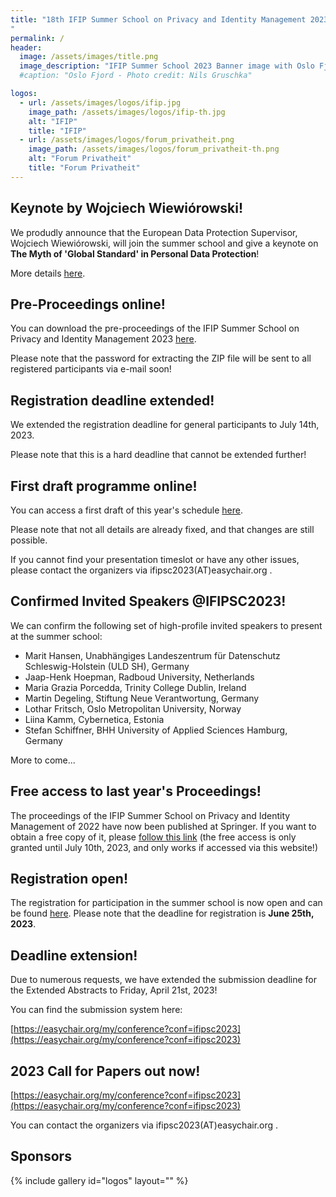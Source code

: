 ```yaml
---
title: "18th IFIP Summer School on Privacy and Identity Management 2023 - Sharing (in) a Digital World
"
permalink: /
header:
  image: /assets/images/title.png
  image_description: "IFIP Summer School 2023 Banner image with Oslo Fjord motive"
  #caption: "Oslo Fjord - Photo credit: Nils Gruschka"

logos:
  - url: /assets/images/logos/ifip.jpg
    image_path: /assets/images/logos/ifip-th.jpg
    alt: "IFIP"
    title: "IFIP"
  - url: /assets/images/logos/forum_privatheit.png
    image_path: /assets/images/logos/forum_privatheit-th.png
    alt: "Forum Privatheit"
    title: "Forum Privatheit"
---
```


## Keynote by Wojciech Wiewiórowski!

We produdly announce that the European Data Protection Supervisor, Wojciech Wiewiórowski, will join the summer school and give a keynote on **The Myth of 'Global Standard' in Personal Data Protection**!

More details [here](/keynotes/#wojciech-wiewiórowski).

## Pre-Proceedings online!

You can download the pre-proceedings of the IFIP Summer School on Privacy and Identity Management 2023 [here](/preproceedings).

Please note that the password for extracting the ZIP file will be sent to all registered participants via e-mail soon!

## Registration deadline extended!

We extended the registration deadline for general participants to July 14th, 2023.

Please note that this is a hard deadline that cannot be extended further!

## First draft programme online!

You can access a first draft of this year's schedule [here](/programme).

Please note that not all details are already fixed, and that changes are still possible.

If you cannot find your presentation timeslot or have any other issues, please contact the organizers via ifipsc2023(AT)easychair.org .

## Confirmed Invited Speakers @IFIPSC2023!

We can confirm the following set of high-profile invited speakers to present at the summer school:

- Marit Hansen, Unabhängiges Landeszentrum für Datenschutz Schleswig-Holstein (ULD SH), Germany
- Jaap-Henk Hoepman, Radboud University, Netherlands
- Maria Grazia Porcedda, Trinity College Dublin, Ireland
- Martin Degeling, Stiftung Neue Verantwortung, Germany
- Lothar Fritsch, Oslo Metropolitan University, Norway
- Liina Kamm, Cybernetica, Estonia
- Stefan Schiffner, BHH University of Applied Sciences Hamburg, Germany

More to come...

## Free access to last year's Proceedings!

The proceedings of the IFIP Summer School on Privacy and Identity Management of 2022 have now been published at Springer. If you want to obtain a free copy of it, please [follow this link](https://link.springer.com/book/10.1007/978-3-031-31971-6) (the free access is only granted until July 10th, 2023, and only works if accessed via this website!)

## Registration open!

The registration for participation in the summer school is now open and can be found [here](/registration). Please note that the deadline for registration is **June 25th, 2023**.

## Deadline extension!

Due to numerous requests, we have extended the submission deadline for the Extended Abstracts to Friday, April 21st, 2023!

You can find the submission system here:

[https://easychair.org/my/conference?conf=ifipsc2023](https://easychair.org/my/conference?conf=ifipsc2023)

## 2023 Call for Papers out now!
  
[https://easychair.org/my/conference?conf=ifipsc2023](https://easychair.org/my/conference?conf=ifipsc2023)

You can contact the organizers via ifipsc2023(AT)easychair.org .

## Sponsors

{% include gallery id="logos" layout="" %}
